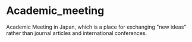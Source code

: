 # Academic_meeting
Academic Meeting in Japan, which is a place for exchanging "new ideas" rather than journal articles and international conferences.
